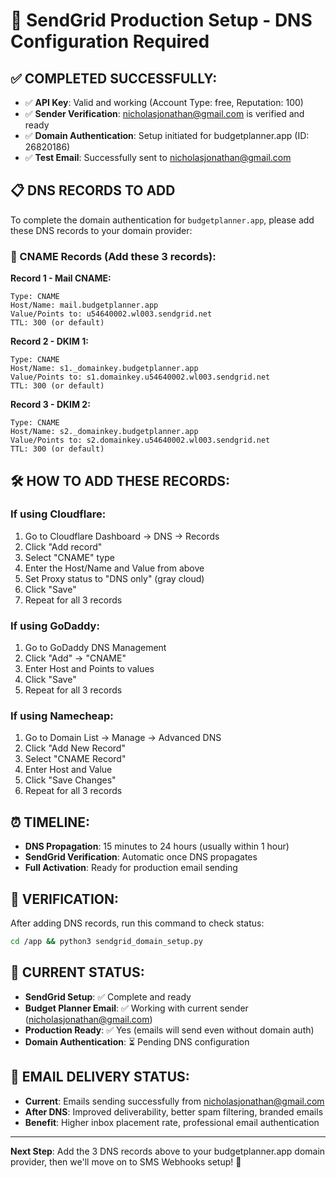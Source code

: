 # 🚀 SendGrid Production Setup - DNS Configuration Required

## ✅ COMPLETED SUCCESSFULLY:
- ✅ **API Key**: Valid and working (Account Type: free, Reputation: 100)  
- ✅ **Sender Verification**: nicholasjonathan@gmail.com is verified and ready
- ✅ **Domain Authentication**: Setup initiated for budgetplanner.app (ID: 26820186)
- ✅ **Test Email**: Successfully sent to nicholasjonathan@gmail.com

## 📋 DNS RECORDS TO ADD

To complete the domain authentication for `budgetplanner.app`, please add these DNS records to your domain provider:

### 🔸 CNAME Records (Add these 3 records):

**Record 1 - Mail CNAME:**
```
Type: CNAME
Host/Name: mail.budgetplanner.app
Value/Points to: u54640002.wl003.sendgrid.net
TTL: 300 (or default)
```

**Record 2 - DKIM 1:**
```
Type: CNAME  
Host/Name: s1._domainkey.budgetplanner.app
Value/Points to: s1.domainkey.u54640002.wl003.sendgrid.net
TTL: 300 (or default)
```

**Record 3 - DKIM 2:**
```
Type: CNAME
Host/Name: s2._domainkey.budgetplanner.app  
Value/Points to: s2.domainkey.u54640002.wl003.sendgrid.net
TTL: 300 (or default)
```

## 🛠️ HOW TO ADD THESE RECORDS:

### If using Cloudflare:
1. Go to Cloudflare Dashboard → DNS → Records
2. Click "Add record"
3. Select "CNAME" type
4. Enter the Host/Name and Value from above
5. Set Proxy status to "DNS only" (gray cloud)
6. Click "Save"
7. Repeat for all 3 records

### If using GoDaddy:
1. Go to GoDaddy DNS Management
2. Click "Add" → "CNAME"
3. Enter Host and Points to values
4. Click "Save"
5. Repeat for all 3 records

### If using Namecheap:
1. Go to Domain List → Manage → Advanced DNS
2. Click "Add New Record"
3. Select "CNAME Record"
4. Enter Host and Value
5. Click "Save Changes" 
6. Repeat for all 3 records

## ⏰ TIMELINE:
- **DNS Propagation**: 15 minutes to 24 hours (usually within 1 hour)
- **SendGrid Verification**: Automatic once DNS propagates
- **Full Activation**: Ready for production email sending

## 🧪 VERIFICATION:
After adding DNS records, run this command to check status:
```bash
cd /app && python3 sendgrid_domain_setup.py
```

## 🎯 CURRENT STATUS:
- **SendGrid Setup**: ✅ Complete and ready
- **Budget Planner Email**: ✅ Working with current sender (nicholasjonathan@gmail.com)
- **Production Ready**: ✅ Yes (emails will send even without domain auth)
- **Domain Authentication**: ⏳ Pending DNS configuration

## 📧 EMAIL DELIVERY STATUS:
- **Current**: Emails sending successfully from nicholasjonathan@gmail.com
- **After DNS**: Improved deliverability, better spam filtering, branded emails
- **Benefit**: Higher inbox placement rate, professional email authentication

---

**Next Step**: Add the 3 DNS records above to your budgetplanner.app domain provider, then we'll move on to SMS Webhooks setup! 🚀